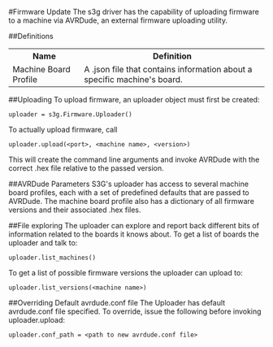 #Firmware Update
The s3g driver has the capability of uploading firmware to a machine via AVRDude, an external firmware uploading utility.  

##Definitions
<table>
<tr>
  <th>Name</th>
  <th>Definition</th>
</tr>
<tr>
  <td>Machine Board Profile</td>
  <td>A .json file that contains information about a specific machine's board.</td>
</tr>
</table>

##Uploading
To upload firmware, an uploader object must first be created:

    uploader = s3g.Firmware.Uploader()

To actually upload firmware, call

    uploader.upload(<port>, <machine name>, <version>)

This will create the command line arguments and invoke AVRDude with the correct .hex file relative to the passed version. 

##AVRDude Parameters
S3G's uploader has access to several machine board profiles, each with a set of predefined defaults that are passed to AVRDude.  The machine board profile also has a dictionary of all firmware versions and their associated .hex files.

##File exploring
The uploader can explore and report back different bits of information related to the boards it knows about.  To get a list of boards the uploader and talk to:

    uploader.list_machines()

To get a list of possible firmware versions the uploader can upload to:

    uploader.list_versions(<machine name>)

##Overriding Default avrdude.conf file
The Uploader has default avrdude.conf file specified.  To override, issue the following before invoking uploader.upload:

    uploader.conf_path = <path to new avrdude.conf file>
